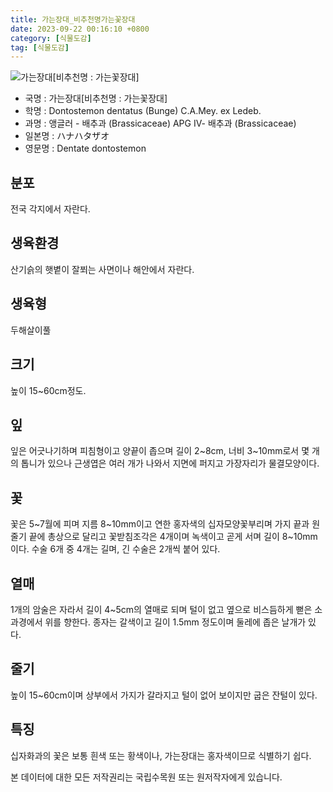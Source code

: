 ```yaml
---
title: 가는장대_비추천명가는꽃장대
date: 2023-09-22 00:16:10 +0800
category: [식물도감]
tag: [식물도감]
---
```




![가는장대[비추천명 : 가는꽃장대]](/fileUpload/plants/basic/Cruciferae/Dontostemon/8508/1_th2.JPG)
- 국명 : 가는장대[비추천명 : 가는꽃장대]
- 학명 : Dontostemon dentatus (Bunge) C.A.Mey. ex Ledeb.
- 과명 : 앵글러 - 배추과 (Brassicaceae) APG Ⅳ- 배추과 (Brassicaceae)
- 일본명 : ハナハタザオ
- 영문명 : Dentate dontostemon


## 분포
전국 각지에서 자란다.
## 생육환경
산기슭의 햇볕이 잘쬐는 사면이나 해안에서 자란다.
## 생육형
두해살이풀
## 크기
높이 15~60cm정도.
## 잎
잎은 어긋나기하며 피침형이고 양끝이 좁으며 길이 2~8cm, 너비 3~10mm로서 몇 개의 톱니가 있으나 근생엽은 여러 개가 나와서 지면에 퍼지고 가장자리가 물결모양이다.
## 꽃
꽃은 5~7월에 피며 지름 8~10mm이고 연한 홍자색의 십자모양꽃부리며 가지 끝과 원줄기 끝에 총상으로 달리고 꽃받침조각은 4개이며 녹색이고 곧게 서며 길이 8~10mm이다. 수술 6개 중 4개는 길며, 긴 수술은 2개씩 붙어 있다.
## 열매
1개의 암술은 자라서 길이 4~5cm의 열매로 되며 털이 없고 옆으로 비스듬하게 뻗은 소과경에서 위를 향한다. 종자는 갈색이고 길이 1.5mm 정도이며 둘레에 좁은 날개가 있다.
## 줄기
높이 15~60cm이며 상부에서 가지가 갈라지고 털이 없어 보이지만 굽은 잔털이 있다.
## 특징
십자화과의 꽃은 보통 흰색 또는 황색이나, 가는장대는 홍자색이므로 식별하기 쉽다.






본 데이터에 대한 모든 저작권리는 국립수목원 또는 원저작자에게 있습니다.
